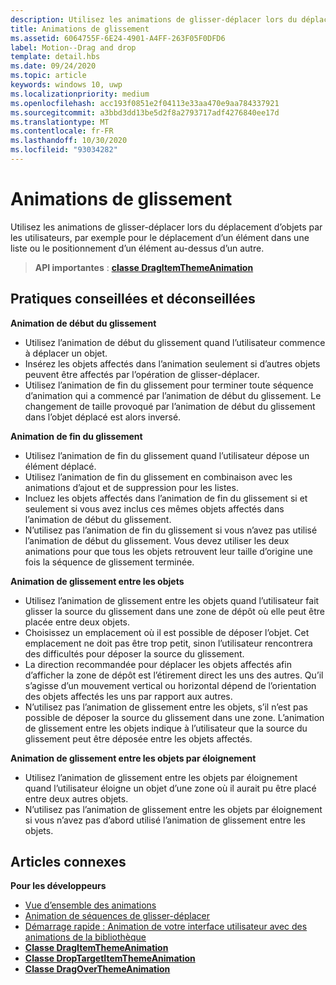 ```yaml
---
description: Utilisez les animations de glisser-déplacer lors du déplacement d’objets par les utilisateurs, par exemple pour le déplacement d’un élément dans une liste ou le positionnement d’un élément au-dessus d’un autre.
title: Animations de glissement
ms.assetid: 6064755F-6E24-4901-A4FF-263F05F0DFD6
label: Motion--Drag and drop
template: detail.hbs
ms.date: 09/24/2020
ms.topic: article
keywords: windows 10, uwp
ms.localizationpriority: medium
ms.openlocfilehash: acc193f0851e2f04113e33aa470e9aa784337921
ms.sourcegitcommit: a3bbd3dd13be5d2f8a2793717adf4276840ee17d
ms.translationtype: MT
ms.contentlocale: fr-FR
ms.lasthandoff: 10/30/2020
ms.locfileid: "93034282"
---
```

# <a name="drag-animations"></a>Animations de glissement




Utilisez les animations de glisser-déplacer lors du déplacement d’objets par les utilisateurs, par exemple pour le déplacement d’un élément dans une liste ou le positionnement d’un élément au-dessus d’un autre.

> **API importantes** : [ **classe DragItemThemeAnimation**](/uwp/api/windows.ui.xaml.media.animation.dragitemthemeanimation)


## <a name="dos-and-donts"></a>Pratiques conseillées et déconseillées


**Animation de début du glissement**

-   Utilisez l’animation de début du glissement quand l’utilisateur commence à déplacer un objet.
-   Insérez les objets affectés dans l’animation seulement si d’autres objets peuvent être affectés par l’opération de glisser-déplacer.
-   Utilisez l’animation de fin du glissement pour terminer toute séquence d’animation qui a commencé par l’animation de début du glissement. Le changement de taille provoqué par l’animation de début du glissement dans l’objet déplacé est alors inversé.

**Animation de fin du glissement**

-   Utilisez l’animation de fin du glissement quand l’utilisateur dépose un élément déplacé.
-   Utilisez l’animation de fin du glissement en combinaison avec les animations d’ajout et de suppression pour les listes.
-   Incluez les objets affectés dans l’animation de fin du glissement si et seulement si vous avez inclus ces mêmes objets affectés dans l’animation de début du glissement.
-   N’utilisez pas l’animation de fin du glissement si vous n’avez pas utilisé l’animation de début du glissement. Vous devez utiliser les deux animations pour que tous les objets retrouvent leur taille d’origine une fois la séquence de glissement terminée.

**Animation de glissement entre les objets**

-   Utilisez l’animation de glissement entre les objets quand l’utilisateur fait glisser la source du glissement dans une zone de dépôt où elle peut être placée entre deux objets.
-   Choisissez un emplacement où il est possible de déposer l’objet. Cet emplacement ne doit pas être trop petit, sinon l’utilisateur rencontrera des difficultés pour déposer la source du glissement.
-   La direction recommandée pour déplacer les objets affectés afin d’afficher la zone de dépôt est l’étirement direct les uns des autres. Qu’il s’agisse d’un mouvement vertical ou horizontal dépend de l’orientation des objets affectés les uns par rapport aux autres.
-   N’utilisez pas l’animation de glissement entre les objets, s’il n’est pas possible de déposer la source du glissement dans une zone. L’animation de glissement entre les objets indique à l’utilisateur que la source du glissement peut être déposée entre les objets affectés.

**Animation de glissement entre les objets par éloignement**

-   Utilisez l’animation de glissement entre les objets par éloignement quand l’utilisateur éloigne un objet d’une zone où il aurait pu être placé entre deux autres objets.
-   N’utilisez pas l’animation de glissement entre les objets par éloignement si vous n’avez pas d’abord utilisé l’animation de glissement entre les objets.


## <a name="related-articles"></a>Articles connexes

**Pour les développeurs**
* [Vue d’ensemble des animations](./xaml-animation.md)
* [Animation de séquences de glisser-déplacer](/previous-versions/windows/apps/jj649427(v=win.10))
* [Démarrage rapide : Animation de votre interface utilisateur avec des animations de la bibliothèque](/previous-versions/windows/apps/hh452703(v=win.10))
* [**Classe DragItemThemeAnimation**](/uwp/api/windows.ui.xaml.media.animation.dragitemthemeanimation)
* [**Classe DropTargetItemThemeAnimation**](/uwp/api/windows.ui.xaml.media.animation.droptargetitemthemeanimation)
* [**Classe DragOverThemeAnimation**](/uwp/api/windows.ui.xaml.media.animation.dragoverthemeanimation)


 
